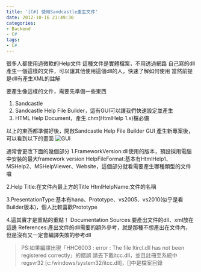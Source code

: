 ```yaml
---
title: '[C#] 使用Sandcastle產生文件'
date: 2012-10-16 21:49:30
categories:
- Backend
- C#
tags:
- C#
---
```

很多人都使用過微軟的Help文件
這種文件是實體檔案，不用透過網路
自己寫的dll產生一個這樣的文件，可以讓其他使用這個dll的人，快速了解如何使用
當然前提是dll有產生XML的註解

<!--more-->

要產生像這樣的文件，需要先準備一些東西
1. Sandcastle
2. Sandcastle Help File Builder，這有GUI可以讓我們快速設定並產生
3. HTML Help Document，產生.chm(HtmlHelp 1.x)檔必備

以上的東西都準備好後，開啟Sandcastle Help File Builder GUI
產生新專案後，可以看到以下的畫面
![GUI](GUI.jpg)

通常會更改下面的幾個部分
1.FrameworkVersion:dll使用的版本，預設採用電腦中安裝的最大framework version
HelpFileFormat:基本有HtmlHelp1、MSHelp2、MSHelpViewer、Website，這個部分就看需要產生哪種類型的文件囉

2.Help Title:在文件內最上方的Title
HtmlHelpName:文件的名稱

3.PresentationType:基本有hana、Prototype、vs2005、vs2010(似乎是看Builder版本)，個人比較喜歡Prototype

4.這其實才是重點的重點！
Documentation Sources:要產出文件的dll、xml放在這邊
References:產出文件的dll需要的額外參考，就是那種不想產出在文件內，但是沒有又一定會編譯失敗的參考dll

> PS:如果編譯出現「HHC6003 : error : The file Itircl.dll has not been registered correctly」的錯誤
請去下載itcc.dll，並且註冊至系統中regsvr32 [c:/windows/system32/itcc.dll]，[]中是檔案目錄